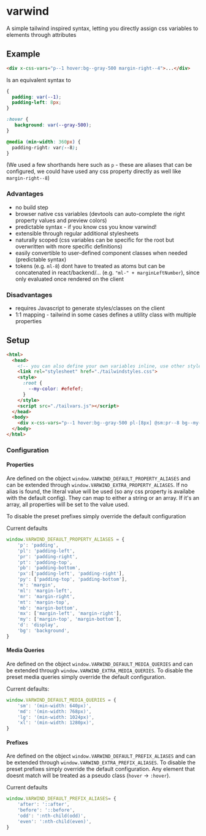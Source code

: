 # varwind

A simple tailwind inspired syntax, letting you directly assign css variables to elements through attributes

## Example
```html
<div x-css-vars="p--1 hover:bg--gray-500 margin-right--4">...</div>
```

Is an equivalent syntax to

```css
{
  padding: var(--1);
  padding-left: 8px;
}

:hover {
   background: var(--gray-500);
}

@media (min-width: 360px) {
  padding-right: var(--8);
}
```

(We used a few shorthands here such as `p` - these are aliases that can be configured, we could have used any css property directly as well like `margin-right--8`)

### Advantages
- no build step
- browser native css variables (devtools can auto-complete the right property values and preview colors)
- predictable syntax - if you know css you know varwind!
- extensible through regular additional stylesheets
- naturally scoped (css variables can be specific for the root but overwritten with more specific definitions)
- easily convertible to user-defined component classes when needed (predictable syntax)
- tokens (e.g. `ml-8`) dont have to treated as atoms but can be concatenated in react/backend/... (e.g. `"ml-" + marginLeftNumber`), since only evaluated once rendered on the client

### Disadvantages
- requires Javascript to generate styles/classes on the client
- 1:1 mapping - tailwind in some cases defines a utility class with multiple properties

## Setup
```html
<html>
  <head>
    <!-- you can also define your own variables inline, use other stylesheets defining css variables or combine multiple options -->
    <link rel="stylesheet" href="./tailwindstyles.css">
    <style>
      :root {
        --my-color: #efefef;
      }
    </style>
    <script src="./tailvars.js"></script>
  </head>
  <body>
    <div x-css-vars="p--1 hover:bg--gray-500 pl-[8px] @sm:pr--8 bg--my-color">...</div>
  </body>
</html>
```

### Configuration

#### Properties
Are defined on the object `window.VARWIND_DEFAULT_PROPERTY_ALIASES` and can be extended through `window.VARWIND_EXTRA_PROPERTY_ALIASES`.
If no alias is found, the literal value will be used (so any css property is availabe with the default config).
They can map to either a string or an array. If it's an array, all properties will be set to the value used.

To disable the preset prefixes simply override the default configuration

Current defaults
```javascript
window.VARWIND_DEFAULT_PROPERTY_ALIASES = {
    'p': 'padding',
    'pl': 'padding-left',
    'pr': 'padding-right',
    'pt': 'padding-top',
    'pb': 'padding-bottom',
    'px':['padding-left', 'padding-right'],
    'py': ['padding-top', 'padding-bottom'],
    'm': 'margin',
    'ml': 'margin-left',
    'mr': 'margin-right',
    'mt': 'margin-top',
    'mb': 'margin-bottom',
    'mx': ['margin-left', 'margin-right'],
    'my': ['margin-top', 'margin-bottom'],
    'd': 'display',
    'bg': 'background',
}
```

#### Media Queries

Are defined on the object `window.VARWIND_DEFAULT_MEDIA_QUERIES` and can be extended through `window.VARWIND_EXTRA_MEDIA_QUERIES`.
To disable the preset media queries simply override the default configuration.

Current defaults:
```javascript
window.VARWIND_DEFAULT_MEDIA_QUERIES = {
    'sm': '(min-width: 640px)',
    'md': '(min-width: 768px)',
    'lg': '(min-width: 1024px)',
    'xl': '(min-width: 1280px)',
}
```


#### Prefixes

Are defined on the object `window.VARWIND_DEFAULT_PREFIX_ALIASES` and can be extended through `window.VARWIND_EXTRA_PREFIX_ALIASES`.
To disable the preset prefixes simply override the default configuration. Any element that doesnt match will be treated as a pseudo class (`hover` -> `:hover`).

Current defaults
```javascript
window.VARWIND_DEFAULT_PREFIX_ALIASES= {
    'after': '::after',
    'before': '::before',
    'odd': ':nth-child(odd)',
    'even': ':nth-child(even)',
}
```
